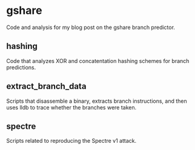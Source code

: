 # gshare

Code and analysis for my blog post on the
gshare branch predictor.

## hashing

Code that analyzes XOR and concatentation hashing schemes
for branch predictions.

## extract_branch_data

Scripts that disassemble a binary, extracts branch instructions,
and then uses lldb to trace whether the branches were taken.

## spectre

Scripts related to reproducing the Spectre v1 attack.
